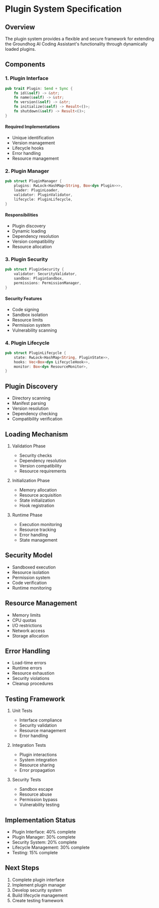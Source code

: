 # Plugin System Specification

## Overview
The plugin system provides a flexible and secure framework for extending the Groundhog AI Coding Assistant's functionality through dynamically loaded plugins.

## Components

### 1. Plugin Interface
```rust
pub trait Plugin: Send + Sync {
    fn id(&self) -> &str;
    fn name(&self) -> &str;
    fn version(&self) -> &str;
    fn initialize(&self) -> Result<()>;
    fn shutdown(&self) -> Result<()>;
}
```

#### Required Implementations
- Unique identification
- Version management
- Lifecycle hooks
- Error handling
- Resource management

### 2. Plugin Manager
```rust
pub struct PluginManager {
    plugins: RwLock<HashMap<String, Box<dyn Plugin>>>,
    loader: PluginLoader,
    validator: PluginValidator,
    lifecycle: PluginLifecycle,
}
```

#### Responsibilities
- Plugin discovery
- Dynamic loading
- Dependency resolution
- Version compatibility
- Resource allocation

### 3. Plugin Security
```rust
pub struct PluginSecurity {
    validator: SecurityValidator,
    sandbox: PluginSandbox,
    permissions: PermissionManager,
}
```

#### Security Features
- Code signing
- Sandbox isolation
- Resource limits
- Permission system
- Vulnerability scanning

### 4. Plugin Lifecycle
```rust
pub struct PluginLifecycle {
    state: RwLock<HashMap<String, PluginState>>,
    hooks: Vec<Box<dyn LifecycleHook>>,
    monitor: Box<dyn ResourceMonitor>,
}
```

## Plugin Discovery
- Directory scanning
- Manifest parsing
- Version resolution
- Dependency checking
- Compatibility verification

## Loading Mechanism
1. Validation Phase
   - Security checks
   - Dependency resolution
   - Version compatibility
   - Resource requirements

2. Initialization Phase
   - Memory allocation
   - Resource acquisition
   - State initialization
   - Hook registration

3. Runtime Phase
   - Execution monitoring
   - Resource tracking
   - Error handling
   - State management

## Security Model
- Sandboxed execution
- Resource isolation
- Permission system
- Code verification
- Runtime monitoring

## Resource Management
- Memory limits
- CPU quotas
- I/O restrictions
- Network access
- Storage allocation

## Error Handling
- Load-time errors
- Runtime errors
- Resource exhaustion
- Security violations
- Cleanup procedures

## Testing Framework
1. Unit Tests
   - Interface compliance
   - Security validation
   - Resource management
   - Error handling

2. Integration Tests
   - Plugin interactions
   - System integration
   - Resource sharing
   - Error propagation

3. Security Tests
   - Sandbox escape
   - Resource abuse
   - Permission bypass
   - Vulnerability testing

## Implementation Status
- Plugin Interface: 40% complete
- Plugin Manager: 30% complete
- Security System: 20% complete
- Lifecycle Management: 30% complete
- Testing: 15% complete

## Next Steps
1. Complete plugin interface
2. Implement plugin manager
3. Develop security system
4. Build lifecycle management
5. Create testing framework 